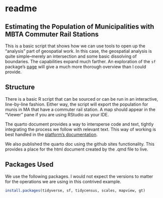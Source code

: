 readme
================

## Estimating the Population of Municipalities with MBTA Commuter Rail Stations

This is a basic script that shows how we can use tools to open up the
“analysis” part of geospatial work. In this case, the geospatial
analysis is quite simple–merely an intersection and some basic
dissolving of boundaries. The capabilities expand much farther. An
exploration of the `sf` package’s
[page](https://r-spatial.github.io/sf/) will give a much more thorough
overview than I could provide.

## Structure

There is a basic R script that can be sourced or can be run in an
interactive, line-by-line fashion. Either way, the script will export
the population for munis in MA that have a commuter rail station. A map
should appear in the “Viewer” pane if you are using RStudio as your IDE.

The quarto document provides a way to intersperse code and text, tightly
integrating the process we follow with relevant text. This way of
working is best handled in the [platform’s
documentation](https://quarto.org/).

We also published the quarto doc using the github sites functionality.
This provides a place for the html document created by the .qmd file to
live.

## Packages Used

We use the following packages. I would not expect the versions to matter
for the operations we are using in this contrived example.

``` r
install.packages(tidyverse, sf, tidycensus, scales, mapview, gt)
```
